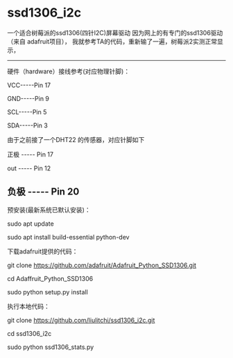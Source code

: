 # ssd1306_i2c
一个适合树莓派的ssd1306(四针I2C)屏幕驱动
因为网上的有专门的ssd1306驱动（来自 adafruit项目），
我就参考TA的代码，重新输了一遍，树莓派2实测正常显示，

-------------------

硬件（hardware）接线参考(对应物理针脚)：

VCC-----Pin 17

GND-----Pin 9

SCL-----Pin 5

SDA-----Pin 3

由于之前接了一个DHT22 的传感器，对应针脚如下

正极 ----- Pin 17

out ----- Pin 12

负极 ----- Pin 20
--------------------


预安装(最新系统已默认安装)：

sudo apt update

sudo apt install build-essential python-dev


下载adafruit提供的代码：

git clone https://github.com/adafruit/Adafruit_Python_SSD1306.git

cd Adaffruit_Python_SSD1306

sudo python setup.py install


执行本地代码：

git clone https://github.com/liulitchi/ssd1306_i2c.git 

cd ssd1306_i2c

sudo python ssd1306_stats.py

